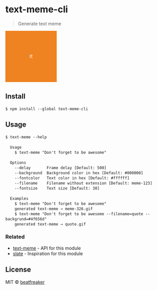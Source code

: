 # text-meme-cli

> Generate text meme

<img src="meme.gif" width="160">


## Install

```
$ npm install --global text-meme-cli
```


## Usage

```
$ text-meme --help

  Usage
    $ text-meme "Don't forget to be awesome"

  Options
    --delay       Frame delay [Default: 500]
    --background  Background color in hex [Default: #000000]
    --fontcolor   Text color in hex [Default: #ffffff]
    --filename    Filename without extension [Default: meme-123]
    --fontsize    Text size [Default: 30]

  Examples
    $ text-meme "Don't forget to be awesome"
    generated text-meme → meme-326.gif
    $ text-meme "Don't forget to be awesome --filename=quote --backgrund=#4f656d"
    generated text-meme → quote.gif
```


### Related

- [text-meme](https://github.com/beatfreaker/text-meme) - API for this module
- [slate](https://github.com/bitshadow/slate) - Inspiration for this module


## License

MIT © [beatfreaker](https://beatfreaker.github.io)
